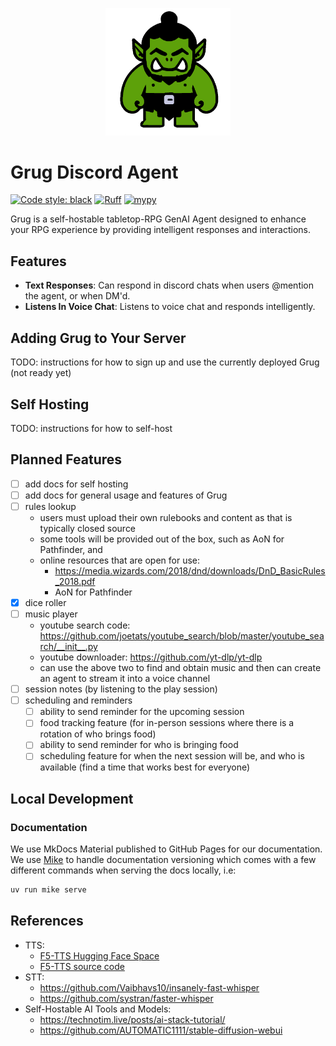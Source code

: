 <p align="center">
  <a href="./"><img src="./docs/assets/grug.png" alt="Grug" width="200"></a>
</p>

# Grug Discord Agent

[![Code style: black](https://img.shields.io/badge/code%20style-black-000000.svg)](https://github.com/psf/black)
[![Ruff](https://img.shields.io/endpoint?url=https://raw.githubusercontent.com/astral-sh/ruff/main/assets/badge/v2.json)](https://github.com/astral-sh/ruff)
[![mypy](https://img.shields.io/badge/mypy-checked-blue)](https://github.com/python/mypy)

Grug is a self-hostable tabletop-RPG GenAI Agent designed to enhance your RPG experience by providing intelligent
responses and interactions.

## Features

- **Text Responses**: Can respond in discord chats when users @mention the agent, or when DM'd.
- **Listens In Voice Chat**: Listens to voice chat and responds intelligently.

## Adding Grug to Your Server

TODO: instructions for how to sign up and use the currently deployed Grug (not ready yet)

## Self Hosting

TODO: instructions for how to self-host

## Planned Features

- [ ] add docs for self hosting
- [ ] add docs for general usage and features of Grug
- [ ] rules lookup
    - users must upload their own rulebooks and content as that is typically closed source
    - some tools will be provided out of the box, such as AoN for Pathfinder, and
    - online resources that are open for use:
        - https://media.wizards.com/2018/dnd/downloads/DnD_BasicRules_2018.pdf
        - AoN for Pathfinder
- [x] dice roller
- [ ] music player
    - youtube search code: https://github.com/joetats/youtube_search/blob/master/youtube_search/__init__.py
    - youtube downloader: https://github.com/yt-dlp/yt-dlp
    - can use the above two to find and obtain music and then can create an agent to stream it into a voice channel
- [ ] session notes (by listening to the play session)
- [ ] scheduling and reminders
    - [ ] ability to send reminder for the upcoming session
    - [ ] food tracking feature (for in-person sessions where there is a rotation of who brings food)
    - [ ] ability to send reminder for who is bringing food
    - [ ] scheduling feature for when the next session will be, and who is available (find a time that works best for
      everyone)

## Local Development

### Documentation

We use MkDocs Material published to GitHub Pages for our documentation. We use [Mike]() to handle documentation
versioning which comes with a few different commands when serving the docs locally, i.e:

```bash
uv run mike serve
```

## References

- TTS:
    - [F5-TTS Hugging Face Space](https://huggingface.co/spaces/mrfakename/E2-F5-TTS)
    - [F5-TTS source code](https://github.com/SWivid/F5-TTS)
- STT:
    - https://github.com/Vaibhavs10/insanely-fast-whisper
    - https://github.com/systran/faster-whisper
- Self-Hostable AI Tools and Models:
    - https://technotim.live/posts/ai-stack-tutorial/
    - https://github.com/AUTOMATIC1111/stable-diffusion-webui
